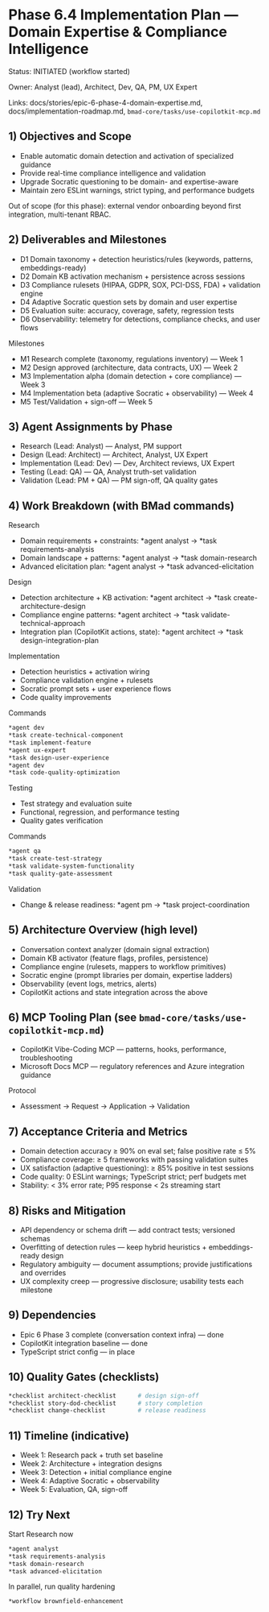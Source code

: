 # Phase 6.4 Implementation Plan — Domain Expertise & Compliance Intelligence

Status: INITIATED (workflow started)

Owner: Analyst (lead), Architect, Dev, QA, PM, UX Expert

Links: docs/stories/epic-6-phase-4-domain-expertise.md, docs/implementation-roadmap.md, `bmad-core/tasks/use-copilotkit-mcp.md`

## 1) Objectives and Scope

- Enable automatic domain detection and activation of specialized guidance
- Provide real-time compliance intelligence and validation
- Upgrade Socratic questioning to be domain- and expertise-aware
- Maintain zero ESLint warnings, strict typing, and performance budgets

Out of scope (for this phase): external vendor onboarding beyond first integration, multi-tenant RBAC.

## 2) Deliverables and Milestones

- D1 Domain taxonomy + detection heuristics/rules (keywords, patterns, embeddings-ready)
- D2 Domain KB activation mechanism + persistence across sessions
- D3 Compliance rulesets (HIPAA, GDPR, SOX, PCI-DSS, FDA) + validation engine
- D4 Adaptive Socratic question sets by domain and user expertise
- D5 Evaluation suite: accuracy, coverage, safety, regression tests
- D6 Observability: telemetry for detections, compliance checks, and user flows

Milestones

- M1 Research complete (taxonomy, regulations inventory) — Week 1
- M2 Design approved (architecture, data contracts, UX) — Week 2
- M3 Implementation alpha (domain detection + core compliance) — Week 3
- M4 Implementation beta (adaptive Socratic + observability) — Week 4
- M5 Test/Validation + sign-off — Week 5

## 3) Agent Assignments by Phase

- Research (Lead: Analyst) — Analyst, PM support
- Design (Lead: Architect) — Architect, Analyst, UX Expert
- Implementation (Lead: Dev) — Dev, Architect reviews, UX Expert
- Testing (Lead: QA) — QA, Analyst truth-set validation
- Validation (Lead: PM + QA) — PM sign-off, QA quality gates

## 4) Work Breakdown (with BMad commands)

Research

- Domain requirements + constraints: \*agent analyst → \*task requirements-analysis
- Domain landscape + patterns: \*agent analyst → \*task domain-research
- Advanced elicitation plan: \*agent analyst → \*task advanced-elicitation

Design

- Detection architecture + KB activation: \*agent architect → \*task create-architecture-design
- Compliance engine patterns: \*agent architect → \*task validate-technical-approach
- Integration plan (CopilotKit actions, state): \*agent architect → \*task design-integration-plan

Implementation

- Detection heuristics + activation wiring
- Compliance validation engine + rulesets
- Socratic prompt sets + user experience flows
- Code quality improvements

Commands

```bash
*agent dev
*task create-technical-component
*task implement-feature
*agent ux-expert
*task design-user-experience
*agent dev
*task code-quality-optimization
```

Testing

- Test strategy and evaluation suite
- Functional, regression, and performance testing
- Quality gates verification

Commands

```bash
*agent qa
*task create-test-strategy
*task validate-system-functionality
*task quality-gate-assessment
```

Validation

- Change & release readiness: \*agent pm → \*task project-coordination

## 5) Architecture Overview (high level)

- Conversation context analyzer (domain signal extraction)
- Domain KB activator (feature flags, profiles, persistence)
- Compliance engine (rulesets, mappers to workflow primitives)
- Socratic engine (prompt libraries per domain, expertise ladders)
- Observability (event logs, metrics, alerts)
- CopilotKit actions and state integration across the above

## 6) MCP Tooling Plan (see `bmad-core/tasks/use-copilotkit-mcp.md`)

- CopilotKit Vibe-Coding MCP — patterns, hooks, performance, troubleshooting
- Microsoft Docs MCP — regulatory references and Azure integration guidance

Protocol

- Assessment → Request → Application → Validation

## 7) Acceptance Criteria and Metrics

- Domain detection accuracy ≥ 90% on eval set; false positive rate ≤ 5%
- Compliance coverage: ≥ 5 frameworks with passing validation suites
- UX satisfaction (adaptive questioning): ≥ 85% positive in test sessions
- Code quality: 0 ESLint warnings; TypeScript strict; perf budgets met
- Stability: < 3% error rate; P95 response < 2s streaming start

## 8) Risks and Mitigation

- API dependency or schema drift — add contract tests; versioned schemas
- Overfitting of detection rules — keep hybrid heuristics + embeddings-ready design
- Regulatory ambiguity — document assumptions; provide justifications and overrides
- UX complexity creep — progressive disclosure; usability tests each milestone

## 9) Dependencies

- Epic 6 Phase 3 complete (conversation context infra) — done
- CopilotKit integration baseline — done
- TypeScript strict config — in place

## 10) Quality Gates (checklists)

```bash
*checklist architect-checklist      # design sign-off
*checklist story-dod-checklist      # story completion
*checklist change-checklist         # release readiness
```

## 11) Timeline (indicative)

- Week 1: Research pack + truth set baseline
- Week 2: Architecture + integration designs
- Week 3: Detection + initial compliance engine
- Week 4: Adaptive Socratic + observability
- Week 5: Evaluation, QA, sign-off

## 12) Try Next

Start Research now

```bash
*agent analyst
*task requirements-analysis
*task domain-research
*task advanced-elicitation
```

In parallel, run quality hardening

```bash
*workflow brownfield-enhancement
```
